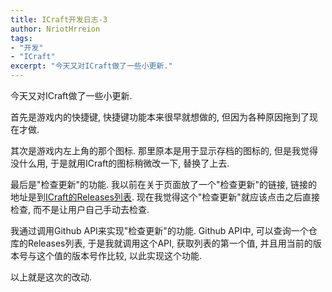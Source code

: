 ```yaml
---
title: ICraft开发日志-3
author: NriotHrreion
tags:
- "开发"
- "ICraft"
excerpt: "今天又对ICraft做了一些小更新."
---
```


今天又对ICraft做了一些小更新.

首先是游戏内的快捷键, 快捷键功能本来很早就想做的, 但因为各种原因拖到了现在才做.

其次是游戏内左上角的那个图标. 那里原本是用于显示存档的图标的, 但是我觉得没什么用, 于是就用ICraft的图标稍微改一下, 替换了上去.

最后是"检查更新"的功能. 我以前在关于页面放了一个"检查更新"的链接, 链接的地址是到[ICraft的Releases列表](https://github.com/NriotHrreion/ICraft-App/releases). 现在我觉得这个"检查更新"就应该点击之后直接检查, 而不是让用户自己手动去检查.

我通过调用Github API来实现"检查更新"的功能. Github API中, 可以查询一个仓库的Releases列表, 于是我就调用这个API, 获取列表的第一个值, 并且用当前的版本号与这个值的版本号作比较, 以此实现这个功能.

以上就是这次的改动.
